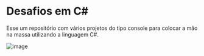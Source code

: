 # Desafios em C#

Esse um repositório com vários projetos do tipo console para colocar a mão na massa utilizando a linguagem C#.

![image](https://user-images.githubusercontent.com/6372185/196051980-a4d3f36e-c4c6-4280-ab63-bca5dd25fa39.png)
